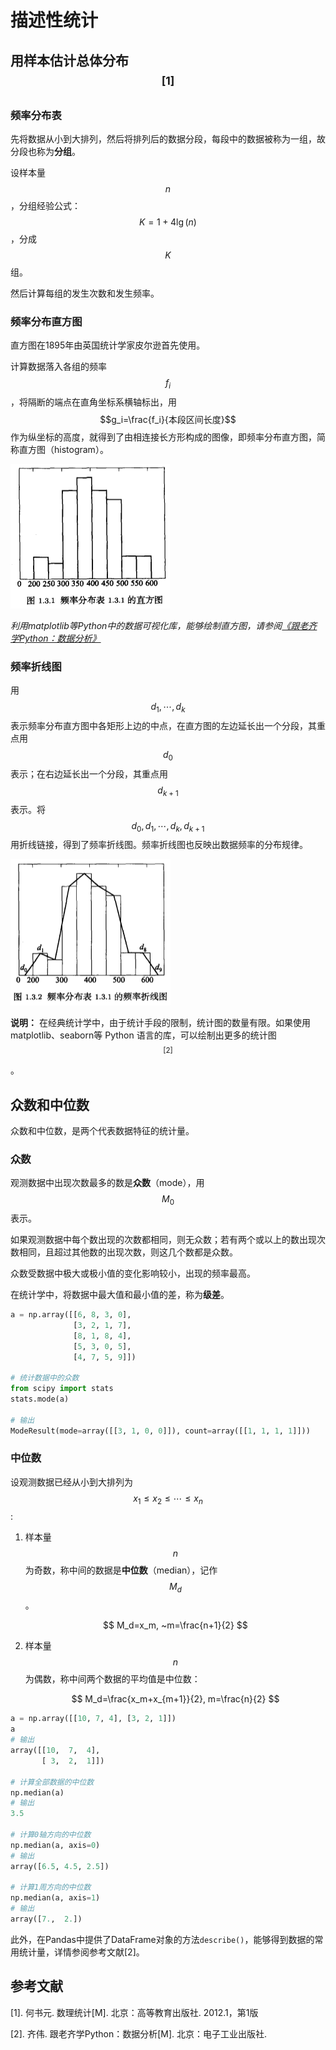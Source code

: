 # 描述性统计

## 用样本估计总体分布$$^{[1]}$$

### 频率分布表

先将数据从小到大排列，然后将排列后的数据分段，每段中的数据被称为一组，故分段也称为**分组**。

设样本量 $$n$$ ，分组经验公式：$$K=1+4\lg{(n)}$$ ，分成 $$K$$ 组。

然后计算每组的发生次数和发生频率。

### 频率分布直方图

直方图在1895年由英国统计学家皮尔逊首先使用。

计算数据落入各组的频率 $$f_i$$ ，将隔断的端点在直角坐标系横轴标出，用 $$g_i=\frac{f_i}{本段区间长度}$$ 作为纵坐标的高度，就得到了由相连接长方形构成的图像，即频率分布直方图，简称直方图（histogram）。

![](./images/images/2021-2-24/1614131192046-histogram1.png)

*利用matplotlib等Python中的数据可视化库，能够绘制直方图，请参阅[《跟老齐学Python：数据分析》](https://lqlab.readthedocs.io/en/latest/books/data/data.html)*

### 频率折线图

用 $$d_1, \cdots, d_k$$ 表示频率分布直方图中各矩形上边的中点，在直方图的左边延长出一个分段，其重点用 $$d_0$$ 表示；在右边延长出一个分段，其重点用 $$d_{k+1}$$ 表示。将 $$d_0,d_1,\cdots,d_k,d_{k+1}$$ 用折线链接，得到了频率折线图。频率折线图也反映出数据频率的分布规律。

![](./images/images/2021-2-24/1614131257787-histogram2.png)

**说明：** 在经典统计学中，由于统计手段的限制，统计图的数量有限。如果使用 matplotlib、seaborn等 Python 语言的库，可以绘制出更多的统计图$$^{[2]}$$。

## 众数和中位数

众数和中位数，是两个代表数据特征的统计量。

### 众数

观测数据中出现次数最多的数是**众数**（mode），用 $$M_0$$ 表示。

如果观测数据中每个数出现的次数都相同，则无众数；若有两个或以上的数出现次数相同，且超过其他数的出现次数，则这几个数都是众数。

众数受数据中极大或极小值的变化影响较小，出现的频率最高。

在统计学中，将数据中最大值和最小值的差，称为**级差**。

```python
a = np.array([[6, 8, 3, 0],
              [3, 2, 1, 7],
              [8, 1, 8, 4],
              [5, 3, 0, 5],
              [4, 7, 5, 9]])

# 统计数据中的众数
from scipy import stats
stats.mode(a)

# 输出
ModeResult(mode=array([[3, 1, 0, 0]]), count=array([[1, 1, 1, 1]]))
```

### 中位数

设观测数据已经从小到大排列为 $$x_1\le x_2\le\cdots\le x_n$$ :

1. 样本量 $$n$$ 为奇数，称中间的数据是**中位数**（median），记作 $$M_d$$ 。

   $$
   M_d=x_m, ~m=\frac{n+1}{2}
   $$
   

2. 样本量 $$n$$ 为偶数，称中间两个数据的平均值是中位数：

   $$
   M_d=\frac{x_m+x_{m+1}}{2}, m=\frac{n}{2}
   $$
   

```python
a = np.array([[10, 7, 4], [3, 2, 1]])
a
# 输出
array([[10,  7,  4],
       [ 3,  2,  1]])

# 计算全部数据的中位数
np.median(a)
# 输出
3.5

# 计算0轴方向的中位数
np.median(a, axis=0)
# 输出
array([6.5, 4.5, 2.5])

# 计算1周方向的中位数
np.median(a, axis=1)
# 输出
array([7.,  2.])
```

此外，在Pandas中提供了DataFrame对象的方法`describe()`，能够得到数据的常用统计量，详情参阅参考文献[2]。



## 参考文献

[1]. 何书元. 数理统计[M]. 北京：高等教育出版社. 2012.1，第1版

[2]. 齐伟. 跟老齐学Python：数据分析[M]. 北京：电子工业出版社. 